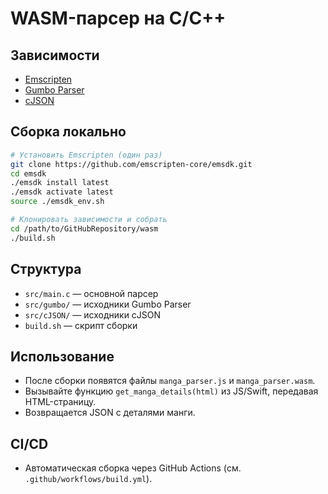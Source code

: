 # WASM-парсер на C/C++

## Зависимости
- [Emscripten](https://emscripten.org/docs/getting_started/downloads.html)
- [Gumbo Parser](https://github.com/google/gumbo-parser)
- [cJSON](https://github.com/DaveGamble/cJSON)

## Сборка локально

```sh
# Установить Emscripten (один раз)
git clone https://github.com/emscripten-core/emsdk.git
cd emsdk
./emsdk install latest
./emsdk activate latest
source ./emsdk_env.sh

# Клонировать зависимости и собрать
cd /path/to/GitHubRepository/wasm
./build.sh
```

## Структура
- `src/main.c` — основной парсер
- `src/gumbo/` — исходники Gumbo Parser
- `src/cJSON/` — исходники cJSON
- `build.sh` — скрипт сборки

## Использование
- После сборки появятся файлы `manga_parser.js` и `manga_parser.wasm`.
- Вызывайте функцию `get_manga_details(html)` из JS/Swift, передавая HTML-страницу.
- Возвращается JSON с деталями манги.

## CI/CD
- Автоматическая сборка через GitHub Actions (см. `.github/workflows/build.yml`). 